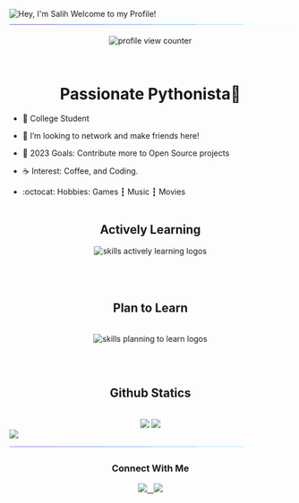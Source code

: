 <img src="https://readme-typing-svg.demolab.com?font=Operator+Mono&size=37&duration=2800&pause=2000&color=FAFAFA&center=true&vCenter=true&width=940&height=50&lines=Hey%2C+I'm+Fajr,+Welcome+to+my+Profile!;Python+Developer%7B%2F%7D;Always+Learning+New+Things!" align="middle" alt="Hey, I'm Salih Welcome to my Profile!">
<img  src="assests/borderseperator.gif">

<p align="center">
    <img src="https://komarev.com/ghpvc/?username=SFB606&color=blueviolet&style=flat&label=PROFILE+VIEWS" alt="profile view counter">
</p> <br>

<h1 align="center">Passionate Pythonista🐍</h1>
  
* 🏫 College Student

* 🐾 I’m looking to network and make friends here!

* 🌊 2023 Goals: Contribute more to Open Source projects 

* ☕ Interest: Coffee, and Coding.

* :octocat: Hobbies: Games ┇ Music ┇ Movies<br><br>

<h2></h2>


<div align="center">
  <h2> <strong> Actively Learning </strong></h2>
  <img src="https://skillicons.dev/icons?i=py,html,css" alt="skills actively learning logos"> <br><br><br><br>
  <h2> <strong> Plan to Learn </strong></h2><br>
  <img src="https://skillicons.dev/icons?i=js,flutter,cpp" alt="skills planning to learn logos">
</div>
<h2></h2>
<br>
<h2 align="center"><strong> Github Statics </strong></h2><br>

<div align="center">
    <img height="180em" src="https://github-readme-stats.vercel.app/api?username=SFB606&show_icons=true&theme=holi&hide_border=true&bg_color=0D1117">
  <img height="180em" src="https://github-readme-stats.vercel.app/api/top-langs/?username=SFB606&theme=holi&bg_color=0D1117&layout=compact&hide_border=true">
</div>
<img src="https://github-readme-activity-graph.vercel.app/graph?username=SFB606&bg_color=0D1117&hide_border=true&line=5293CB&color=D6E7FF">
<img src="assests/borderseperator.gif">



<h3 align="center">Connect With Me</h3>
<div align="center">
    <a href="https://www.linkedin.com/in//"><img height="32px" src="https://github.com/gauravghongde/social-icons/blob/master/SVG/White/LinkedIN_white.svg">‎ ‎ ‎ </a>
    <a href="mailto:fajrjauharkk@gmail"><img height="32px" src="https://github.com/gauravghongde/social-icons/blob/master/SVG/White/Gmail_white.svg">‎</a>
</div>

